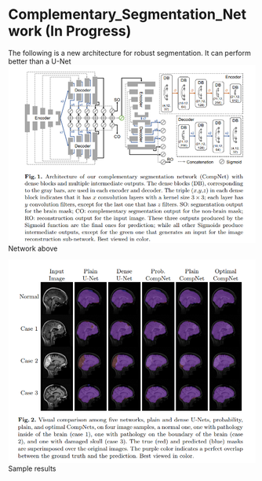 # Complementary_Segmentation_Network (In Progress)

The following is a new architecture for robust segmentation. It can perform better than a U-Net
![alt text](https://github.com/raun1/Complementary_Segmentation_Network/blob/master/fig/network.PNG)
Network above

![alt text](https://github.com/raun1/Complementary_Segmentation_Network/blob/master/fig/sample_results.PNG)
Sample results


